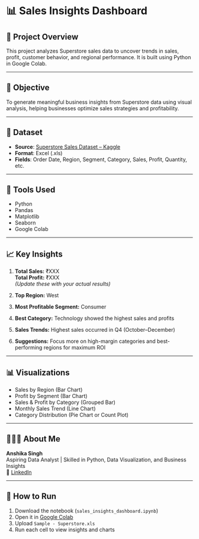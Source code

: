 # 📊 Sales Insights Dashboard

## 📌 Project Overview
This project analyzes Superstore sales data to uncover trends in sales, profit, customer behavior, and regional performance. It is built using Python in Google Colab.

---

## 🎯 Objective
To generate meaningful business insights from Superstore data using visual analysis, helping businesses optimize sales strategies and profitability.

---

## 📂 Dataset
- **Source**: [Superstore Sales Dataset – Kaggle](https://www.kaggle.com/datasets/vivek468/superstore-dataset-final)
- **Format**: Excel (.xls)
- **Fields**: Order Date, Region, Segment, Category, Sales, Profit, Quantity, etc.

---

## 🧰 Tools Used
- Python
- Pandas
- Matplotlib
- Seaborn
- Google Colab

---

## 📈 Key Insights

1. **Total Sales:** ₹XXX  
   **Total Profit:** ₹XXX  
   *(Update these with your actual results)*

2. **Top Region:** West  
3. **Most Profitable Segment:** Consumer  
4. **Best Category:** Technology showed the highest sales and profits  
5. **Sales Trends:** Highest sales occurred in Q4 (October–December)  
6. **Suggestions:** Focus more on high-margin categories and best-performing regions for maximum ROI

---

## 📊 Visualizations
- Sales by Region (Bar Chart)
- Profit by Segment (Bar Chart)
- Sales & Profit by Category (Grouped Bar)
- Monthly Sales Trend (Line Chart)
- Category Distribution (Pie Chart or Count Plot)

---

## 🙋🏻‍♀️ About Me
**Anshika Singh**  
Aspiring Data Analyst | Skilled in Python, Data Visualization, and Business Insights  
🔗 [LinkedIn](https://www.linkedin.com/in/anshika-singh-39275b281/)

---

## 📌 How to Run
1. Download the notebook (`sales_insights_dashboard.ipynb`)
2. Open it in [Google Colab](https://colab.research.google.com)
3. Upload `Sample - Superstore.xls`
4. Run each cell to view insights and charts
